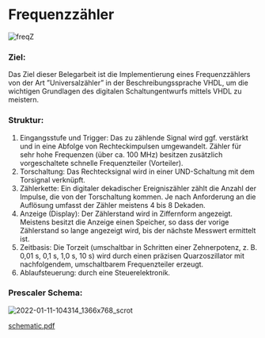 # Frequenzzähler

![freqZ](vhdl.gif)

### Ziel:

Das Ziel dieser Belegarbeit ist die Implementierung eines Frequenzzählers von der Art
”Universalzähler” in der Beschreibungssprache VHDL, um die wichtigen Grundlagen des
digitalen Schaltungentwurfs mittels VHDL zu meistern.

### Struktur:

1. Eingangsstufe und Trigger: Das zu zählende Signal wird ggf. verstärkt und in eine Abfolge von Rechteckimpulsen umgewandelt. Zähler für sehr hohe Frequenzen (über    ca. 100 MHz) besitzen zusätzlich vorgeschaltete schnelle Frequenzteiler (Vorteiler).
2. Torschaltung: Das Rechtecksignal wird in einer UND-Schaltung mit dem Torsignal verknüpft.
3. Zählerkette: Ein digitaler dekadischer Ereigniszähler zählt die Anzahl der Impulse, die von der Torschaltung kommen. Je nach Anforderung an die Auflösung umfasst    der Zähler meistens 4 bis 8 Dekaden.
4. Anzeige (Display): Der Zählerstand wird in Ziffernform angezeigt. Meistens besitzt die Anzeige einen Speicher, so dass der vorige Zählerstand so lange angezeigt    wird, bis der nächste Messwert ermittelt ist.
5. Zeitbasis: Die Torzeit (umschaltbar in Schritten einer Zehnerpotenz, z. B. 0,01 s, 0,1 s, 1,0 s, 10 s) wird durch einen präzisen Quarzoszillator mit                nachfolgendem, umschaltbarem Frequenzteiler erzeugt.
6. Ablaufsteuerung: durch eine Steuerelektronik.

### Prescaler Schema:
![2022-01-11-104314_1366x768_scrot](https://user-images.githubusercontent.com/94011180/148919325-32c6b869-d131-4874-adaa-8796ba8f7075.png)


[schematic.pdf](https://github.com/ShyngysM/VHDL_Frequenzzaehler/files/7845380/schematic.pdf)
